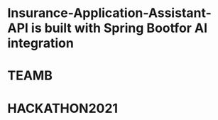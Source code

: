 # Insurance-Application-Assistant-API is built with Spring Bootfor AI integration
# TEAMB
# HACKATHON2021
